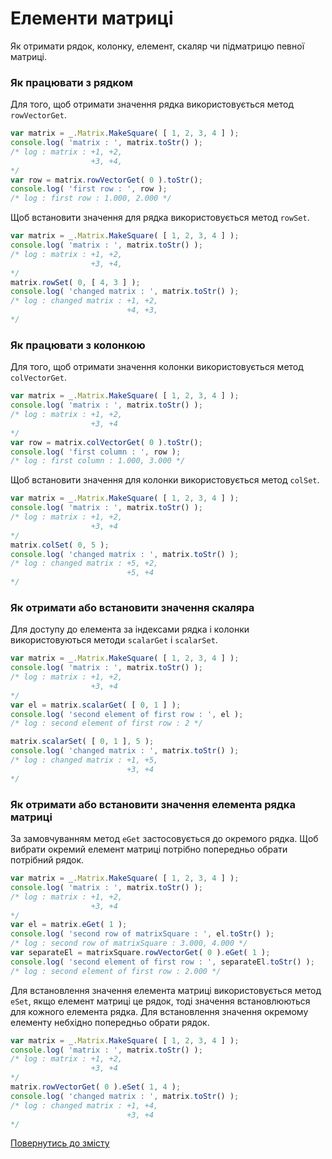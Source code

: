 # Елементи матриці

Як отримати рядок, колонку, елемент, скаляр чи підматрицю певної матриці.

### Як працювати з рядком

Для того, щоб отримати значення рядка використовується метод `rowVectorGet`.

```js
var matrix = _.Matrix.MakeSquare( [ 1, 2, 3, 4 ] );
console.log( 'matrix : ', matrix.toStr() );
/* log : matrix : +1, +2,
                  +3, +4,
*/
var row = matrix.rowVectorGet( 0 ).toStr();
console.log( 'first row : ', row );
/* log : first row : 1.000, 2.000 */
```

Щоб встановити значення для рядка використовується метод `rowSet`.

```js
var matrix = _.Matrix.MakeSquare( [ 1, 2, 3, 4 ] );
console.log( 'matrix : ', matrix.toStr() );
/* log : matrix : +1, +2,
                  +3, +4,
*/
matrix.rowSet( 0, [ 4, 3 ] );
console.log( 'changed matrix : ', matrix.toStr() );
/* log : changed matrix : +1, +2,
                          +4, +3,
*/
```

### Як працювати з колонкою

Для того, щоб отримати значення колонки використовується метод `colVectorGet`.

```js
var matrix = _.Matrix.MakeSquare( [ 1, 2, 3, 4 ] );
console.log( 'matrix : ', matrix.toStr() );
/* log : matrix : +1, +2,
                  +3, +4
*/
var row = matrix.colVectorGet( 0 ).toStr();
console.log( 'first column : ', row );
/* log : first column : 1.000, 3.000 */
```

Щоб встановити значення для колонки використовується метод `colSet`.

```js
var matrix = _.Matrix.MakeSquare( [ 1, 2, 3, 4 ] );
console.log( 'matrix : ', matrix.toStr() );
/* log : matrix : +1, +2,
                  +3, +4
*/
matrix.colSet( 0, 5 );
console.log( 'changed matrix : ', matrix.toStr() );
/* log : changed matrix : +5, +2,
                          +5, +4
*/
```

### Як отримати або встановити значення скаляра

Для доступу до елемента за індексами рядка і колонки використовуються методи `scalarGet` i `scalarSet`.

```js
var matrix = _.Matrix.MakeSquare( [ 1, 2, 3, 4 ] );
console.log( 'matrix : ', matrix.toStr() );
/* log : matrix : +1, +2,
                  +3, +4
*/
var el = matrix.scalarGet( [ 0, 1 ] );
console.log( 'second element of first row : ', el );
/* log : second element of first row : 2 */

matrix.scalarSet( [ 0, 1 ], 5 );
console.log( 'changed matrix : ', matrix.toStr() );
/* log : changed matrix : +1, +5,
                          +3, +4
*/
```

### Як отримати або встановити значення елемента рядка матриці

За замовчуванням метод `eGet` застосовується до окремого рядка. Щоб вибрати окремий елемент матриці потрібно попередньо обрати потрібний рядок.

```js
var matrix = _.Matrix.MakeSquare( [ 1, 2, 3, 4 ] );
console.log( 'matrix : ', matrix.toStr() );
/* log : matrix : +1, +2,
                  +3, +4
*/
var el = matrix.eGet( 1 );
console.log( 'second row of matrixSquare : ', el.toStr() );
/* log : second row of matrixSquare : 3.000, 4.000 */
var separateEl = matrixSquare.rowVectorGet( 0 ).eGet( 1 );
console.log( 'second element of first row : ', separateEl.toStr() );
/* log : second element of first row : 2.000 */
```

Для встановлення значення елемента матриці використовується метод `eSet`, якщо елемент матриці це рядок, тоді значення встановлюються для кожного елемента рядка. Для встановлення значення окремому елементу небхідно попередньо обрати рядок.

```js
var matrix = _.Matrix.MakeSquare( [ 1, 2, 3, 4 ] );
console.log( 'matrix : ', matrix.toStr() );
/* log : matrix : +1, +2,
                  +3, +4
*/
matrix.rowVectorGet( 0 ).eSet( 1, 4 );
console.log( 'changed matrix : ', matrix.toStr() );
/* log : changed matrix : +1, +4,
                          +3, +4
*/
```

[Повернутись до змісту](../README.md#Туторіали)
